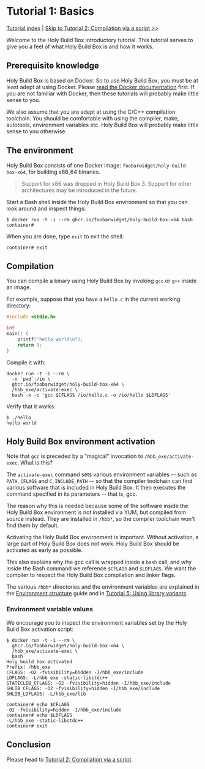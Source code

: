 # Tutorial 1: Basics

[Tutorial index](README.md#tutorials) | [Skip to Tutorial 2: Compilation via a script >>](TUTORIAL-2-COMPILATION-SCRIPT.md)

Welcome to the Holy Build Box introductory tutorial. This tutorial serves to give you a feel of what Holy Build Box is and how it works.

## Prerequisite knowledge

Holy Build Box is based on Docker. So to use Holy Build Box, you must be at least adept at using Docker. Please [read the Docker documentation](https://docs.docker.com/) first. If you are not familiar with Docker, then these tutorials will probably make little sense to you.

We also assume that you are adept at using the C/C++ compilation toolchain. You should be comfortable with using the compiler, make, autotools, environment variables etc. Holy Build Box will probably make little sense to you otherwise.

## The environment

Holy Build Box consists of one Docker image: `foobarwidget/holy-build-box-x64`, for building x86\_64 binaries.

> Support for x86 was dropped in Holy Build Box 3. Support for other architectures may be introduced in the future.

Start a Bash shell inside the Holy Build Box environment so that you can look around and inspect things:

    $ docker run -t -i --rm ghcr.io/foobarwidget/holy-build-box-x64 bash
    container#

When you are done, type `exit` to exit the shell:

    container# exit

## Compilation

You can compile a binary using Holy Build Box by invoking `gcc` or `g++` inside an image.

For example, suppose that you have a `hello.c` in the current working directory:

~~~c
#include <stdio.h>

int
main() {
    printf("hello world\n");
    return 0;
}
~~~

Compile it with:

    docker run -t -i --rm \
      -v `pwd`:/io \
      ghcr.io/foobarwidget/holy-build-box-x64 \
      /hbb_exe/activate-exec \
      bash -x -c 'gcc $CFLAGS /io/hello.c -o /io/hello $LDFLAGS'

Verify that it works:

    $ ./hello
    hello world

## Holy Build Box environment activation

Note that `gcc` is preceded by a "magical" invocation to `/hbb_exe/activate-exec`. What is this?

The `activate-exec` command sets various environment variables -- such as `PATH`, `CFLAGS` and `C_INCLUDE_PATH` -- so that the compiler toolchain can find various software that is included in Holy Build Box. It then executes the command specified in its parameters -- that is, gcc.

The reason why this is needed because some of the software inside the Holy Build Box environment is not installed via YUM, but compiled from source instead. They are installed in `/hbb*`, so the compiler toolchain won't find them by default.

Activating the Holy Build Box environment is important. Without activation, a large part of Holy Build Box does not work. Holy Build Box should be activated as early as possible.

This also explains why the gcc call is wrapped inside a `bash` call, and why inside the Bash command we reference `$CFLAGS` and `$LDFLAGS`. We want the compiler to respect the Holy Build Box compilation and linker flags.

The various `/hbb*` directories and the environment variables are explained in the [Environment structure](ENVIRONMENT-STRUCTURE.md) guide and in [Tutorial 5: Using library variants](TUTORIAL-5-LIBRARY-VARIANTS.md).

### Environment variable values

We encourage you to inspect the environment variables set by the Holy Build Box activation script:

    $ docker run -t -i --rm \
      ghcr.io/foobarwidget/holy-build-box-x64 \
      /hbb_exe/activate-exec \
      bash
    Holy build box activated
    Prefix: /hbb_exe
    CFLAGS: -O2 -fvisibility=hidden -I/hbb_exe/include
    LDFLAGS: -L/hbb_exe -static-libstdc++
    STATICLIB_CFLAGS: -O2 -fvisibility=hidden -I/hbb_exe/include
    SHLIB_CFLAGS: -O2 -fvisibility=hidden -I/hbb_exe/include
    SHLIB_LDFLAGS: -L/hbb_exe/lib

    container# echo $CFLAGS
    -O2 -fvisibility=hidden -I/hbb_exe/include
    container# echo $LDFLAGS
    -L/hbb_exe -static-libstdc++
    container# exit

## Conclusion

Please head to [Tutorial 2: Compilation via a script](TUTORIAL-2-COMPILATION-SCRIPT.md).
